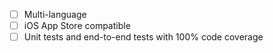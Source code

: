 - [ ] Multi-language
- [ ] iOS App Store compatible
- [ ] Unit tests and end-to-end tests with 100% code coverage
